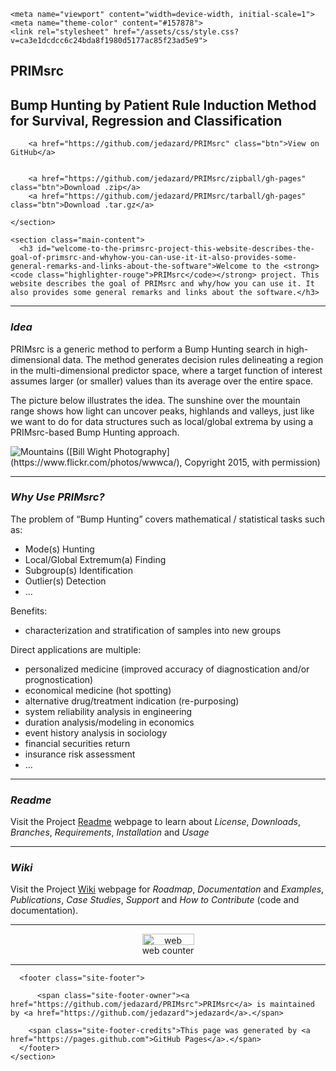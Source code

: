 
<!DOCTYPE html>
<html lang="en-US">
  <head>
    <meta charset="UTF-8">

<!-- Begin Jekyll SEO tag v2.4.0 -->
<title>Welcome to the PRIMsrc project. This website describes the goal of PRIMsrc and why/how you can use it. It also provides some general remarks and links about the software. | PRIMsrc</title>
<meta name="generator" content="Jekyll v3.7.3" />
<meta property="og:title" content="Welcome to the PRIMsrc project. This website describes the goal of PRIMsrc and why/how you can use it. It also provides some general remarks and links about the software." />
<meta property="og:locale" content="en_US" />
<meta name="description" content="Bump Hunting by Patient Rule Induction Method for Survival, Regression and Classification" />
<meta property="og:description" content="Bump Hunting by Patient Rule Induction Method for Survival, Regression and Classification" />
<link rel="canonical" href="http://www.primsrc.com/" />
<meta property="og:url" content="http://www.primsrc.com/" />
<meta property="og:site_name" content="PRIMsrc" />
<script type="application/ld+json">
{"name":"PRIMsrc","description":"Bump Hunting by Patient Rule Induction Method for Survival, Regression and Classification","@type":"WebSite","url":"http://www.primsrc.com/","headline":"Welcome to the PRIMsrc project. This website describes the goal of PRIMsrc and why/how you can use it. It also provides some general remarks and links about the software.","@context":"http://schema.org"}</script>
<!-- End Jekyll SEO tag -->

    <meta name="viewport" content="width=device-width, initial-scale=1">
    <meta name="theme-color" content="#157878">
    <link rel="stylesheet" href="/assets/css/style.css?v=ca3e1dcdcc6c24bda8f1980d5177ac85f23ad5e9">
  </head>
  <body>
    <section class="page-header">
      <h1 class="project-name">PRIMsrc</h1>
      <h2 class="project-tagline">Bump Hunting by Patient Rule Induction Method for Survival, Regression and Classification</h2>
      
        <a href="https://github.com/jedazard/PRIMsrc" class="btn">View on GitHub</a>
      
      
        <a href="https://github.com/jedazard/PRIMsrc/zipball/gh-pages" class="btn">Download .zip</a>
        <a href="https://github.com/jedazard/PRIMsrc/tarball/gh-pages" class="btn">Download .tar.gz</a>
      
    </section>

    <section class="main-content">
      <h3 id="welcome-to-the-primsrc-project-this-website-describes-the-goal-of-primsrc-and-whyhow-you-can-use-it-it-also-provides-some-general-remarks-and-links-about-the-software">Welcome to the <strong><code class="highlighter-rouge">PRIMsrc</code></strong> project. This website describes the goal of PRIMsrc and why/how you can use it. It also provides some general remarks and links about the software.</h3>

<hr />
<h3 id="idea"><em>Idea</em></h3>

<p>PRIMsrc is a generic method to perform a Bump Hunting search in high-dimensional data. The method generates decision rules delineating a region in the multi-dimensional predictor space, where a target function of interest assumes larger (or smaller) values than its average over the entire space.</p>

<p>The picture below illustrates the idea. The sunshine over the mountain range shows how light can uncover peaks, highlands and valleys, just like we want to do for data structures such as local/global extrema by using a PRIMsrc-based Bump Hunting approach.</p>

<p><img src="https://raw.githubusercontent.com/jedazard/PRIMsrc/gh-pages/Mountains.jpg" alt="Mountains" />
([Bill Wight Photography] (https://www.flickr.com/photos/wwwca/), Copyright 2015, with permission)</p>

<hr />
<h3 id="why-use-primsrc"><em>Why Use PRIMsrc?</em></h3>

<p>The problem of “Bump Hunting” covers mathematical / statistical tasks such as:</p>
<ul>
  <li>Mode(s) Hunting</li>
  <li>Local/Global Extremum(a) Finding</li>
  <li>Subgroup(s) Identification</li>
  <li>Outlier(s) Detection</li>
  <li>…</li>
</ul>

<p>Benefits:</p>
<ul>
  <li>characterization and stratification of samples into new groups</li>
</ul>

<p>Direct applications are multiple:</p>
<ul>
  <li>personalized medicine (improved accuracy of diagnostication and/or prognostication)</li>
  <li>economical medicine (hot spotting)</li>
  <li>alternative drug/treatment indication (re-purposing)</li>
  <li>system reliability analysis in engineering</li>
  <li>duration analysis/modeling in economics</li>
  <li>event history analysis in sociology</li>
  <li>financial securities return</li>
  <li>insurance risk assessment</li>
  <li>…</li>
</ul>

<hr />
<h3 id="readme"><em>Readme</em></h3>
<p>Visit the Project <a href="https://github.com/jedazard/PRIMsrc/blob/master/README.md">Readme</a> webpage to learn about <em>License</em>, <em>Downloads</em>, <em>Branches</em>, <em>Requirements</em>, <em>Installation</em> and <em>Usage</em></p>

<hr />
<h3 id="wiki"><em>Wiki</em></h3>

<p>Visit the Project <a href="https://github.com/jedazard/PRIMsrc/wiki">Wiki</a> webpage for <em>Roadmap</em>, <em>Documentation</em> and <em>Examples</em>, <em>Publications</em>, <em>Case Studies</em>, <em>Support</em> and <em>How to Contribute</em> (code and documentation).</p>

<hr />
<!-- Start of SimpleHitCounter Code -->
<div align="center"><a href="http://www.simplehitcounter.com" target="_blank"><img src="http://simplehitcounter.com/hit.php?uid=2026113&amp;f=65280&amp;b=0" border="0" height="18" width="83" alt="web counter" /></a><br /><a href="http://www.simplehitcounter.com" target="_blank" style="text-decoration:none;">web counter</a></div>
<!-- End of SimpleHitCounter Code -->
<hr />
<script type="text/javascript" id="clustrmaps" src="//cdn.clustrmaps.com/map_v2.js?u=IpkD&amp;d=N2S_T3OA9pQAqMlA5F8W5rHrm1Bk-mPRT8sBJiwN7WE"></script>



      <footer class="site-footer">
        
          <span class="site-footer-owner"><a href="https://github.com/jedazard/PRIMsrc">PRIMsrc</a> is maintained by <a href="https://github.com/jedazard">jedazard</a>.</span>
        
        <span class="site-footer-credits">This page was generated by <a href="https://pages.github.com">GitHub Pages</a>.</span>
      </footer>
    </section>

    
  </body>
</html>
